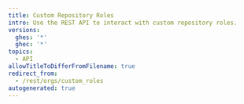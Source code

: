 ```yaml
---
title: Custom Repository Roles
intro: Use the REST API to interact with custom repository roles.
versions:
  ghes: '*'
  ghec: '*'
topics:
  - API
allowTitleToDifferFromFilename: true
redirect_from:
  - /rest/orgs/custom_roles
autogenerated: true
---
```




<!-- Content after this section is automatically generated -->
